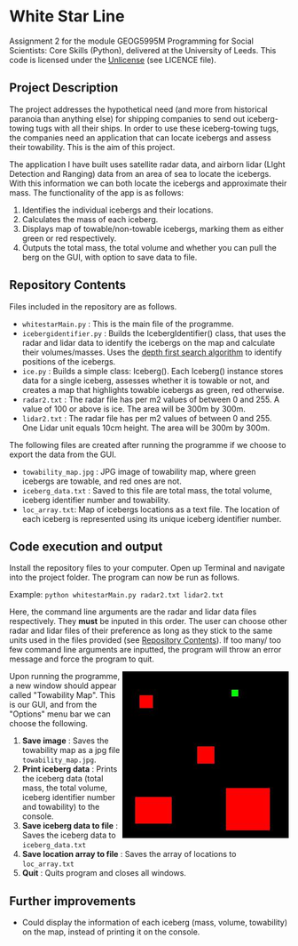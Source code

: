 # White Star Line
Assignment 2 for the module GEOG5995M Programming for Social Scientists: Core Skills (Python), delivered at the University of Leeds.
This code is licensed under the [Unlicense](https://unlicense.org) (see LICENCE file).

## Project Description
The project addresses the hypothetical need (and more from historical paranoia than anything else) for shipping companies to send out iceberg-towing tugs with all their ships. In order to use these iceberg-towing tugs, the companies need an application that can locate icebergs and assess their towability. This is the aim of this project.

The application I have built uses satellite radar data, and airborn lidar (LIght Detection and Ranging) data from an area of sea to locate the icebergs. With this information we can both locate the icebergs and approximate their mass. The functionality of the app is as follows:

1. Identifies the individual icebergs and their locations.
2. Calculates the mass of each iceberg.
3. Displays map of towable/non-towable icebergs, marking them as either green or red respectively.
4. Outputs the total mass, the total volume and whether you can pull the berg on the GUI, with option to save data to file.

## Repository Contents
Files included in the repository are as follows.
* `whitestarMain.py` : This is the main file of the programme.
* `icebergidentifier.py` : Builds the IcebergIdentifier() class, that uses the radar and lidar data to identify the icebergs on the map and calculate their volumes/masses. Uses the [depth first search algorithm](https://en.wikipedia.org/wiki/Depth-first_search) to identify positions of the icebergs.
* `ice.py` : Builds a simple class: Iceberg(). Each Iceberg() instance stores data for a single iceberg, assesses whether it is towable or not, and creates a map that highlights towable icebergs as green, red otherwise.
* `radar2.txt` : The radar file has per m2 values of between 0 and 255. A value of 100 or above is ice. The area will be 300m by 300m. 
* `lidar2.txt` : The radar file has per m2 values of between 0 and 255. One Lidar unit equals 10cm height. The area will be 300m by 300m. 

The following files are created after running the programme if we choose to export the data from the GUI.
* `towability_map.jpg` : JPG image of towability map, where green icebergs are towable, and red ones are not.
* `iceberg_data.txt` : Saved to this file are total mass, the total volume, iceberg identifier number and towability.
* `loc_array.txt`: Map of icebergs locations as a text file. The location of each iceberg is represented using its unique iceberg identifier number.

## Code execution and output
Install the repository files to your computer. Open up Terminal and navigate into the project folder. The program can now be run as follows.

Example:
`python whitestarMain.py radar2.txt lidar2.txt`

Here, the command line arguments are the radar and lidar data files respectively. They **must** be inputed in this order. The user can choose other radar and lidar files of their preference as long as they stick to the same units used in the files provided (see [Repository Contents](#repository-contents)). If too many/ too few command line arguments are inputted, the program will throw an error message and force the program to quit.

<img align="right" width="300" height="300" src="towability_map.jpg">

Upon running the programme, a new window should appear called "Towability Map". 
This is our GUI, and from the "Options" menu bar we can choose the following.
1. **Save image** : Saves the towability map as a jpg file `towability_map.jpg`.
2. **Print iceberg data** : Prints the iceberg data (total mass, the total volume, iceberg identifier number and towability) to the console.
3. **Save iceberg data to file** : Saves the iceberg data to `iceberg_data.txt`
4. **Save location array to file** : Saves the array of locations to `loc_array.txt`
5. **Quit** : Quits program and closes all windows.



## Further improvements
* Could display the information of each iceberg (mass, volume, towability) on the map, instead of printing it on the console.
